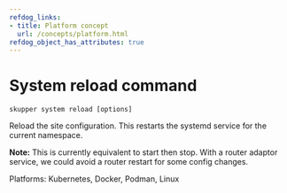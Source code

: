 ```yaml
---
refdog_links:
- title: Platform concept
  url: /concepts/platform.html
refdog_object_has_attributes: true
---
```


# System reload command

```shell
skupper system reload [options]
```

Reload the site configuration.  This restarts the systemd
service for the current namespace.

**Note:** This is currently equivalent to start then stop.  With
a router adaptor service, we could avoid a router restart for some
config changes.

Platforms: Kubernetes, Docker, Podman, Linux
